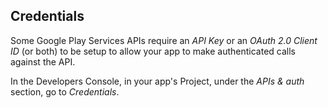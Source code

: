 Credentials
-----------

Some Google Play Services APIs require an *API Key* or an *OAuth 2.0 Client ID* (or both) to be setup to allow your app to make authenticated calls against the API.

In the Developers Console, in your app's Project, under the *APIs & auth* section, go to *Credentials*.

